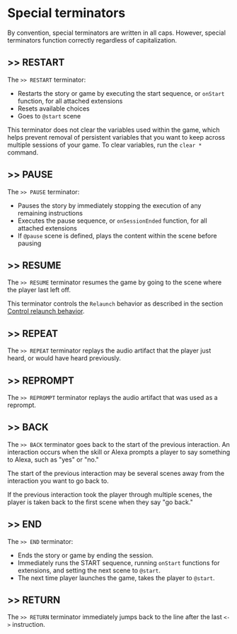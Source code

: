 # Special terminators

By convention, special terminators are written in all caps. However, special
terminators function correctly regardless of capitalization.

## >> RESTART

The `>> RESTART` terminator:

- Restarts the story or game by executing the start sequence, or `onStart`
function, for all attached extensions
- Resets available choices
- Goes to `@start` scene

This terminator does not clear the variables used within the game, which helps
prevent removal of persistent variables that you want to keep across multiple
sessions of your game. To clear variables, run the `clear *` command.

## >> PAUSE

The `>> PAUSE` terminator:

- Pauses the story by immediately stopping the execution of any remaining instructions
- Executes the pause sequence, or `onSessionEnded` function, for all attached extensions
- If `@pause` scene is defined, plays the content within the scene before pausing

## >> RESUME

The `>> RESUME` terminator resumes the game by going to the scene where the
player last left off.

This terminator controls the `Relaunch` behavior as described in the section
[Control relaunch behavior](../basic-skill-flow-builder-syntax/README#control-relaunch-behavior).

## >> REPEAT

The `>> REPEAT` terminator replays the audio artifact that the player just
heard, or would have heard previously.

## >> REPROMPT

The `>> REPROMPT` terminator replays the audio artifact that was used as a reprompt.

## >> BACK

The `>> BACK` terminator goes back to the start of the previous interaction. An
interaction occurs when the skill or Alexa prompts a player to say something to
Alexa, such as "yes" or "no."

The start of the previous interaction may be several scenes away from the
interaction you want to go back to.

If the previous interaction took the player through multiple scenes, the player
is taken back to the first scene when they say "go back."

## >> END

The `>> END` terminator:

- Ends the story or game by ending the session.
- Immediately runs the START sequence, running `onStart` functions for
extensions, and setting the next scene to `@start`.
- The next time player launches the game, takes the player to `@start`.

## >> RETURN

The `>> RETURN` terminator immediately jumps back to the line after the last
`<->` instruction.
